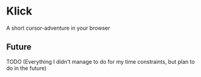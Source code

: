 # Klick
A short cursor-adventure in your browser

## Future
TODO (Everything I didn't manage to do for my time constraints, but plan to do in the future)

